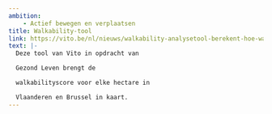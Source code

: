 ```yaml
---
ambition: 
    - Actief bewegen en verplaatsen
title: Walkability-tool
link: https://vito.be/nl/nieuws/walkability-analysetool-berekent-hoe-wandelvriendelijk-een-buurt
text: |-
  Deze tool van Vito in opdracht van

  Gezond Leven brengt de

  walkabilityscore voor elke hectare in

  Vlaanderen en Brussel in kaart.
---
```

